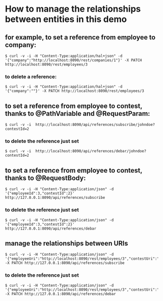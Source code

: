# How to manage the relationships between entities in this demo

## for example, to set a reference from employee to company:
```
$ curl -v -i -H "Content-Type:application/hal+json" -d '{"company":"http://localhost:8090/rest/companies/1"}' -X PATCH http://localhost:8090/rest/employees/3
```
### to delete a reference:
```
$ curl -v -i -H "Content-Type:application/hal+json" -d '{"company":""}' -X PATCH http://localhost:8090/rest/employees/3
```

## to set a reference from employee to contest, thanks to @PathVariable and @RequestParam:
```
$ curl -v -i  http://localhost:8090/api/references/subscribe/johndoe?contestId=2
```
### to delete the reference just set
```
$ curl -v -i  http://localhost:8090/api/references/debar/johndoe?contestId=2
```

## to set a reference from employee to contest, thanks to @RequestBody:
```
$ curl -v -i -H "Content-Type:application/json" -d '{"employeeId":3,"contestId":2}' http://127.0.0.1:8090/api/references/subscribe
```
### to delete the reference just set
```
$ curl -v -i -H "Content-Type:application/json" -d '{"employeeId":3,"contestId":2}' http://127.0.0.1:8090/api/references/debar
```

## manage the relationships between URIs
```
$ curl -v -i -H "Content-Type:application/json" -d '{"employeeUri":"http://localhost:8090/rest/employees/3","contestUri":"http://127.0.0.1:8090/rest/contests/2"}' -X PATCH http://127.0.0.1:8090/api/references/subscribe
```
### to delete the reference just set
```
$ curl -v -i -H "Content-Type:application/json" -d '{"employeeUri":"http://localhost:8090/rest/employees/3","contestUri":"http://127.0.0.1:8090/rest/contests/2"}' -X PATCH http://127.0.0.1:8090/api/references/debar
```
